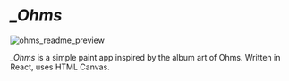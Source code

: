 # *_Ohms*

![ohms_readme_preview](https://github.com/boxy8/ohms/assets/72005958/c1e0d6f2-409b-4007-8135-c6b5de0907e9)

*_Ohms* is a simple paint app inspired by the album art of Ohms. Written in React, uses HTML Canvas.



